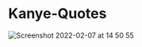 # Kanye-Quotes

![Screenshot 2022-02-07 at 14 50 55](https://user-images.githubusercontent.com/42389395/152811706-a0a019d8-dd26-4973-bac3-538d1efe4f3d.jpg)
